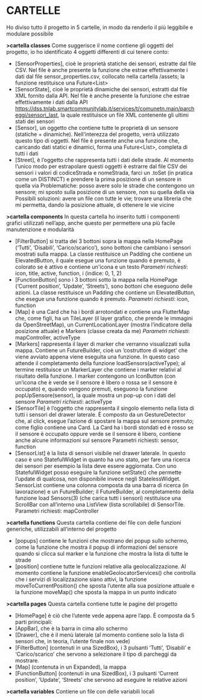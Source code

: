# CARTELLE
Ho diviso tutto il progetto in 5 cartelle, in modo da renderlo il più leggibile e modulare possibile

**>cartella classes**
Come suggerisce il nome contiene gli oggetti del progetto, io ho identificato 4 oggetti differenti di cui tenere conto:
- [SensorProperties], cioè le proprietà statiche dei sensori, estratte dal file CSV.
Nel file è anche presente la funzione che estrae effettivamente i dati dal file sensor_properties.csv, collocato nella cartella /assets; la funzione restituisce una Future<List<Sensor>>
- [SensorState], cioè le proprietà dinamiche dei sensori, estratti dal file XML fornito dalla API. Nel file è anche presente la funzione che estrae effettivamente i dati dalla API https://dss.tnlab.smartcommunitylab.it/services/t/comunetn.main/parcheggi/sensori_last, la quale restituisce un file XML contenente gli ultimi stati dei sensori
- [Sensor], un oggetto che contiene tutte le proprietà di un sensore (statiche + dinamiche). Nell’interezza del progetto, verrà utilizzato questo tipo di oggetti. Nel file è presente anche una funzione che, caricando dati statici e dinamici, forma una Future<List<Sensor>>, completa di tutti i dati
- [Street], è l’oggetto che rappresenta tutti i dati delle strade. Al momento l’unico modo per estrapolare questi oggetti è estrarre dal file CSV dei sensori i valori di codiceStrada e nomeStrada, farci un .toSet (in pratica come un DISTINCT) e prendere la prima posizione di un sensore in quella via
Problematiche: posso avere solo le strade che contengono un sensore; mi sposto sulla posizione di un sensore, non su quella della via
Possibili soluzioni: avere un file con tutte le vie; trovare una libreria che mi permetta, dando la posizione attuale, di ottenere le vie vicine

**>cartella components**
In questa cartella ho inserito tutti i componenti grafici utilizzati nell’app, anche questo per permettere una più facile manutenzione e modularità
- [FilterButton] si tratta dei 3 bottoni sopra la mappa nella HomePage (‘Tutti’, ‘Disabili’, ‘Carico/scarico’), sono bottoni che cambiano i sensori mostrati sulla mappa.
La classe restituisce un Padding che contiene un ElevatedButton, il quale esegue una funzione quando è premuto, è colorato se è attivo e contiene un'icona e un testo
*Parametri richiesti*: icon, title, active, function, i (indice: 0, 1, 2)
- [FunctionButton] sono i 3 bottoni sotto la mappa nella HomePage (‘Current position’, ‘Update’, ‘Streets’), sono bottoni che eseguono delle azioni.
La classe restituisce un Padding che contiene un ElevatedButton, che esegue una funzione quando è premuto.
*Parametri richiesti*: icon, function
- [Map] è una Card che ha i bordi arrotondati e contiene una FlutterMap che, come figli, ha un TileLayer (il layer grafico, che prende le immagini da OpenStreetMap), un CurrentLocationLayer (mostra l’indicatore della posizione attuale) e Markers (classe creata da me)
*Parametri richiesti*: mapController, activeType
- [Markers] rappresenta il layer di marker che verranno visualizzati sulla mappa. Contiene un FutureBuilder, cioè un ‘costruttore di widget’ che viene avviato appena viene eseguita una funzione.
In questo caso attende il completamento della funzione loadSensors(activeType); al termine restituisce un MarkerLayer che contiene i marker relativi al risultato della funzione. I marker contengono un IconButton (con un’icona che è verde se il sensore è libero o rossa se il sensore è occupato) e, quando vengono premuti, eseguono la funzione popUpSensore(sensor), la quale mostra un pop-up con i dati del sensore
*Parametri richiesti*: activeType
- [SensorTile] è l’oggetto che rappresenta il singolo elemento nella lista di tutti i sensori del drawer laterale. È composto da un GestureDetector che, al click, esegue l’azione di spostare la mappa sul sensore premuto; come figlio contiene una Card.
La Card ha i bordi stondati ed è rosso se il sensore è occupato oppure verde se il sensore è libero, contiene anche alcune informazioni sul sensore
Parametri richiesti: sensor, function
- [SensorList] è la lista di sensori visibile nel drawer laterale.
In questo caso è uno StatefulWidget in quanto ha uno stato, per fare una ricerca dei sensori per esempio la lista deve essere aggiornata. Con uno StatefulWidget posso eseguire la funzione setState() che permette l’update di qualcosa, non disponibile invece negli StatelessWidget.
SensorList contiene una colonna composta da una barra di ricerca (in lavorazione) e un FutureBuilder; il FutureBuilder, al completamento della funzione load Sensors(3) (che carica tutti i sensori) restituisce una ScrollBar con all’interno una ListView (lista scrollabile) di SensorTile.
Parametri richiesti: mapController

**>cartella functions**
Questa cartella contiene dei file con delle funzioni generiche, utilizzabili all’interno del progetto
- [popups] contiene le funzioni che mostrano dei popup sullo schermo, come la funzione che mostra il popup di informazioni del sensore quando si clicca sul marker e la funzione che mostra la lista di tutte le strade
- [position] contiene tutte le funzioni relative alla geolocalizzazione.
Al momento contiene la funzione enableGeolocatorServices() che controlla che i servizi di localizzazione siano attivi, la funzione moveToCurrentPosition() che sposta l’utente alla sua posizione attuale e la funzione moveMap() che sposta la mappa in un punto indicato

**>cartella pages**
Questa cartella contiene tutte le pagine del progetto
- [HomePage] è ciò che l’utente vede appena apre l’app. È composta da 5 parti principali:
- [AppBar], che è la barra in cima allo schermo
- [Drawer], che è il menù laterale (al momento contiene solo la lista di sensori che, in teoria, l’utente finale non vede)
- [FilterButton] (contenuti in una SizedBox), i 3 pulsanti ‘Tutti’, ‘Disabili’ e ‘Carico/scarico’ che servono a selezionare il tipo di parcheggi da mostrare.
- [Map] (contenuta in un Expanded), la mappa
- [FunctionButton] (contenuti in una SizedBox), i 3 pulsanti ‘Current position’, ‘Update’, ‘Streets’ che servono ad eseguire le relative azioni

**>cartella variables**
Contiene un file con delle variabili locali

